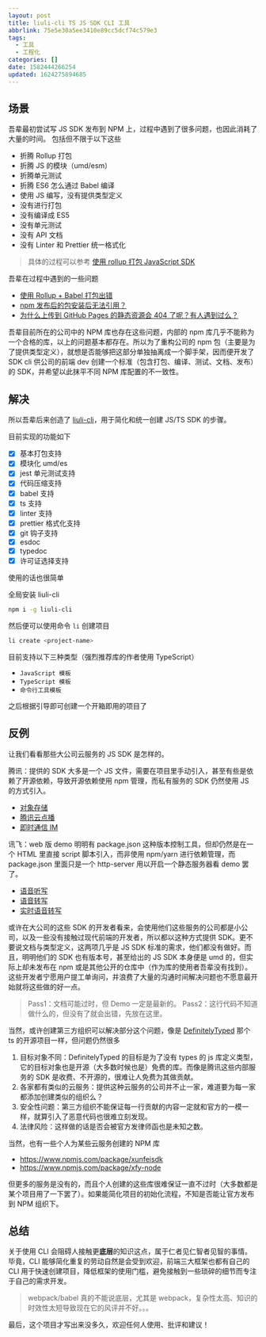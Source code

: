 ```yaml
---
layout: post
title: liuli-cli TS JS SDK CLI 工具
abbrlink: 75e5e30a5ee3410e89cc5dcf74c579e3
tags:
  - 工具
  - 工程化
categories: []
date: 1582444266254
updated: 1624275894685
---
```


## 场景

吾辈最初尝试写 JS SDK 发布到 NPM 上，过程中遇到了很多问题，也因此消耗了大量的时间。
包括但不限于以下这些

- 折腾 Rollup 打包
- 折腾 JS 的模块（umd/esm）
- 折腾单元测试
- 折腾 ES6 怎么通过 Babel 编译
- 使用 JS 编写，没有提供类型定义
- 没有进行打包
- 没有编译成 ES5
- 没有单元测试
- 没有 API 文档
- 没有 Linter 和 Prettier 统一格式化

> 具体的过程可以参考 [使用 rollup 打包 JavaScript SDK](/p/53148ce0792e49b6b18bc68ea4eb6b8e)

吾辈在过程中遇到的一些问题

- [使用 Rollup + Babel 打包出错](https://segmentfault.com/q/1010000018386874/)
- [npm 发布后的包安装后无法引用？](https://segmentfault.com/q/1010000018914964)
- [为什么上传到 GitHub Pages 的静态资源会 404 了呢？有人遇到过么？](https://segmentfault.com/q/1010000019587945)

吾辈目前所在的公司中的 NPM 库也存在这些问题，内部的 npm 库几乎不能称为一个合格的库，以上的问题基本都存在。所以为了重构公司的 npm 包（主要是为了提供类型定义），就想是否能够把这部分单独抽离成一个脚手架，因而便开发了 SDK cli 供公司的前端 dev 创建一个标准（包含打包、编译、测试、文档、发布）的 SDK，并希望以此抹平不同 NPM 库配置的不一致性。

## 解决

所以吾辈后来创造了 [liuli-cli](https://www.npmjs.com/package/liuli-cli)，用于简化和统一创建 JS/TS SDK 的步骤。

目前实现的功能如下

- [x] 基本打包支持
- [x] 模块化 umd/es
- [x] jest 单元测试支持
- [x] 代码压缩支持
- [x] babel 支持
- [x] ts 支持
- [x] linter 支持
- [x] prettier 格式化支持
- [x] git 钩子支持
- [x] esdoc
- [x] typedoc
- [x] 许可证选择支持

使用的话也很简单

全局安装 liuli-cli

```sh
npm i -g liuli-cli
```

然后便可以使用命令 `li` 创建项目

```sh
li create <project-name>
```

目前支持以下三种类型（强烈推荐库的作者使用 TypeScript）

- `JavaScript 模板`
- `TypeScript 模板`
- `命令行工具模板`

之后根据引导即可创建一个开箱即用的项目了

## 反例

让我们看看那些大公司云服务的 JS SDK 是怎样的。

腾讯：提供的 SDK 大多是一个 JS 文件，需要在项目里手动引入，甚至有些是依赖了开源依赖，导致开源依赖使用 npm 管理，而私有服务的 SDK 仍然使用 JS 的方式引入。

- [对象存储](https://cloud.tencent.com/document/product/436)
- [腾讯云点播](https://cloud.tencent.com/document/product/266)
- [即时通信 IM](https://cloud.tencent.com/document/product/269)

讯飞：web 版 demo 明明有 package.json 这种版本控制工具，但却仍然是在一个 HTML 里直接 script 脚本引入，而非使用 npm/yarn 进行依赖管理，而 package.json 里面只是一个 http-server 用以开启一个静态服务器看 demo 罢了。

- [语音听写](https://www.xfyun.cn/doc/asr/voicedictation/API.html)
- [语音转写](https://www.xfyun.cn/doc/asr/lfasr/API.html)
- [实时语音转写](https://www.xfyun.cn/doc/asr/rtasr/API.html)

或许在大公司的这些 SDK 的开发者看来，会使用他们这些服务的公司都是小公司，以及一些没有接触过现代前端的开发者，所以都以这种方式提供 SDK。更不要说文档与类型定义，这两项几乎是 JS SDK 标准的需求，他们都没有做好。而且，明明他们的 SDK 也有版本号，甚至给出的 JS SDK 本身便是 umd 的，但实际上却未发布在 npm 或是其他公开的仓库中（作为库的使用者吾辈没有找到）。这些开发者宁愿用户提工单询问，并浪费了大量的沟通时间解决问题也不愿意最开始就将这些做的好一点。

> Pass1：文档可能过时，但 Demo 一定是最新的。
> Pass2：这行代码不知道做什么的，但没有了就会出错，先放在这里。

当然，或许创建第三方组织可以解决部分这个问题，像是 [DefinitelyTyped](https://github.com/DefinitelyTyped/DefinitelyTyped) 那个 ts 的开源项目一样，但问题仍然很多

1. 目标对象不同：DefinitelyTyped 的目标是为了没有 types 的 js 库定义类型，它的目标对象也是开源（大多数时候也是）免费的库。而像是腾讯这些内部服务的 SDK 是收费、不开源的，很难让人免费为其做贡献。
2. 各家都有类似的云服务：提供这种云服务的公司并不止一家，难道要为每一家都添加创建类似的组织么？
3. 安全性问题：第三方组织不能保证每一行贡献的内容一定就和官方的一模一样，就算引入了恶意代码也很难立刻发现。
4. 法律风险：这样做的话是否会被官方发律师函也是未知之数。

当然，也有一些个人为某些云服务创建的 NPM 库

- <https://www.npmjs.com/package/xunfeisdk>
- <https://www.npmjs.com/package/xfy-node>

但更多的服务是没有的，而且个人创建的这些库很难保证一直不过时（大多数都是某个项目用了一下罢了）。如果能简化项目的初始化流程，不知是否能让官方发布到 NPM 组织下。

## 总结

关于使用 CLI 会阻碍人接触更**底层**的知识这点，属于仁者见仁智者见智的事情。毕竟，CLI 能够简化重复的劳动自然是会受到欢迎，前端三大框架也都有自己的 CLI 用于快速创建项目，降低框架的使用门槛，避免接触到一些琐碎的细节而专注于自己的需求开发。

> webpack/babel 真的不能说底层，尤其是 webpack，复杂性太高、知识的时效性太短导致现在它的风评并不好。。。

最后，这个项目才写出来没多久，欢迎任何人使用、批评和建议！
